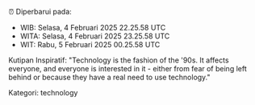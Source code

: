 ⏰ Diperbarui pada:
- WIB: Selasa, 4 Februari 2025 22.25.58 UTC
- WITA: Selasa, 4 Februari 2025 23.25.58 UTC
- WIT: Rabu, 5 Februari 2025 00.25.58 UTC

Kutipan Inspiratif:
"Technology is the fashion of the '90s. It affects everyone, and everyone is interested in it - either from fear of being left behind or because they have a real need to use technology."


Kategori: technology

